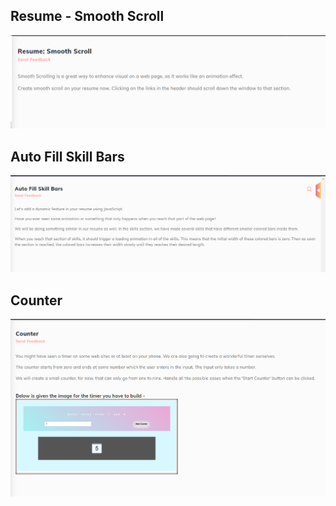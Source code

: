 ## Resume - Smooth Scroll

![Resume - Smooth Scroll](img/Problem1.png)

## Auto Fill Skill Bars

![Auto Fill Skill Bars](img/Problem2.png)

## Counter

![Counter](img/Problem3.png)